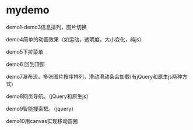 # mydemo
demo1-demo3信息排列，图片切换


demo4简单的动画效果（如运动，透明度，大小变化，纯js）


demo5下拉菜单


demo6 回到顶部


demo7瀑布流。多张图片按序排列，滑动滑动条会加载(有jQuery和原生js两种方式)


demo8网页导航。（jQuery和原生js）


demo9智能搜索框。（jquery）

demo10用canvas实现移动圆圈
